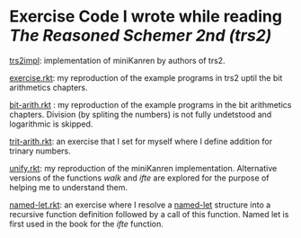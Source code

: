 # Exercise Code I wrote while reading _The Reasoned Schemer 2nd (trs2)_

[trs2impl](trs2impl): implementation of miniKanren by authors of trs2.

[exercise.rkt](exercise.rkt): my reproduction of the example programs in trs2 uptil the bit arithmetics chapters.

[bit-arith.rkt](bit-arith.rkt) : my reproduction of the example programs in the bit arithmetics chapters. 
Division (by spliting the numbers) is not fully undetstood and logarithmic is skipped.

[trit-arith.rkt](trit-arith.rkt): an exercise that I set for myself where I define addition for trinary numbers.  

[unify.rkt](unify.rkt): my reproduction of the miniKanren implementation. Alternative versions of the functions _walk_ and _ifte_ are explored
for the purpose of helping me to understand them.

[named-let.rkt](named-let.rkt): an exercise where I resolve a 
[named-let](https://www.gnu.org/software/mit-scheme/documentation/mit-scheme-ref/Iteration.html) 
structure into a recursive function definition followed by
a call of this function. Named let is first used in the book for the _ifte_ function.

